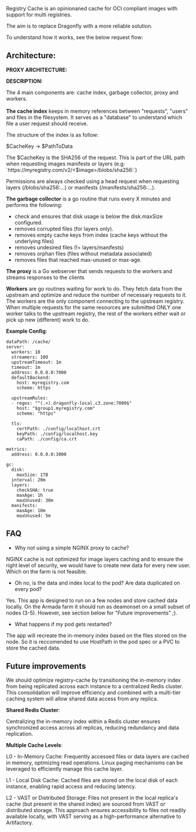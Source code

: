 Registry Cache is an opinionaned cache for OCI compliant images with support for multi registries.

The aim is to replace Dragonfly with a more reliable solution.

To understand how it works, see the below request flow:

<request flow>

## Architecture:


**PROXY ARCHITECTURE:**

<software design diagram>

**DESCRIPTION:**

The 4 main components are: cache index, garbage collector, proxy and workers.
</br>
</br>
**The cache index** keeps in memory references between "requests", "users" and files in the filesystem. 
It serves as a "database" to understand which file a user request should receive.

The structure of the index is as follow:

$CacheKey -> $PathToData

The $CacheKey is the SHA256 of the request. This is part of the URL path when requesting images manifests or layers 
(e.g: `https://myregistry.com/v2/<$image>/blobs/sha256:<layer-sha256>`)

Permissions are always checked using a head request when requesting layers (/blobs/sha256:...) or manifests (/manifests/sha256:...).

**The garbage collector** is a go routine that runs every X minutes and performs the following:

- check and ensures that disk usage is below the disk.maxSize configured.
- removes corrupted files (for layers only).
- removes empty cache keys from index (cache keys without the underlying files)
- removes undesired files (!= layers/manifests)
- removes orphan files (files without metadata associated)
- removes files that reached max-unused or max-age.

**The proxy** is a Go webserver that sends requests to the workers and streams responses to the clients

**Workers** are go routines waiting for work to do. They fetch data from the upstream and optimize and reduce the number of necessary requests to it.
The workers are the only component connecting to the upstream registry.
When multiple requests for the same resources are submitted ONLY one worker talks to the upstream registry, the rest of the workers either wait or pick up new (different) work to do.

**Example Config**:

```
dataPath: /cache/
server:
  workers: 10
  streamers: 100
  upstreamTimeout: 1m
  timeout: 1m
  address: 0.0.0.0:7000
  defaultBackend:
    host: myregistry.com
    scheme: https

  upstreamRules: 
  - regex: "^(.+).dragonfly-local.c3.zone:7000$"
    host: "$group1.myregistry.com"
    scheme: "https"

  tls:
    certPath: ./config/localhost.crt
    keyPath: ./config/localhost.key
    caPath: ./config/ca.crt

metrics:
  address: 0.0.0.0:3000

gc:
  disk:
    maxSize: 1TB
  interval: 20m
  layers:
    checkSHA: true
    maxAge: 1h
    maxUnused: 30m
  manifests:
    maxAge: 10m
    maxUnused: 5m
```

## FAQ

- Why not using a simple NGINX proxy to cache?

NGINX cache is not optimized for image layers caching and to ensure the right level of security, we would have to create new data for every new user. Which on the farm is not feasible.

- Oh no, is the data and index local to the pod? Are data duplicated on every pod?

Yes. This app is designed to run on a few nodes and store cached data locally. On the Armada farm it should run as deamonset on a small subset of nodes (3-5).
However, see section below for "Future improvements" ;).

- What happens if my pod gets restarted?

The app will recreate the in-memory index based on the files stored on the node. 
So it is reccomended to use HostPath in the pod spec or a PVC to store the cached data.

##  Future improvements

We should optimize registry-cache by transitioning the in-memory index from being replicated across each instance to a centralized Redis cluster. 
This consolidation will improve efficiency and combined with a multi-tier caching system will allow shared data access from any replica.

**Shared Redis Cluster**: 

Centralizing the in-memory index within a Redis cluster ensures synchronized access across all replicas, reducing redundancy and data replication.

**Multiple Cache Levels**:

L0 - In-Memory Cache: Frequently accessed files or data layers are cached in memory, optimizing read operations. Linux paging mechanisms can be leveraged to efficiently manage this cache layer.

L1 - Local Disk Cache: Cached files are stored on the local disk of each instance, enabling rapid access and reducing latency.

L2 - VAST or Distributed Storage: Files not present in the local replica's cache (but present in the shared index) are sourced from VAST or distributed storage. This approach ensures accessibility to files not readily available locally, with VAST serving as a high-performance alternative to Artifactory.
